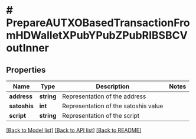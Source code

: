 # # PrepareAUTXOBasedTransactionFromHDWalletXPubYPubZPubRIBSBCVoutInner

## Properties

Name | Type | Description | Notes
------------ | ------------- | ------------- | -------------
**address** | **string** | Representation of the address |
**satoshis** | **int** | Representation of the satoshis value |
**script** | **string** | Representation of the script |

[[Back to Model list]](../../README.md#models) [[Back to API list]](../../README.md#endpoints) [[Back to README]](../../README.md)
